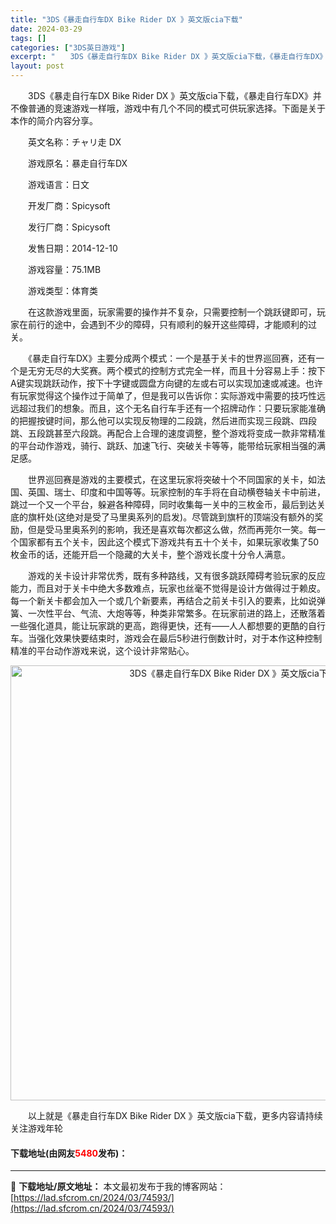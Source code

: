 ```yaml
---
title: "3DS《暴走自行车DX Bike Rider DX 》英文版cia下载"
date: 2024-03-29
tags: []
categories: ["3DS英日游戏"]
excerpt: "　　3DS《暴走自行车DX Bike Rider DX 》英文版cia下载，《暴走自行车DX》并不像普通的竞速游戏一样哦，游戏中有几个不同的模式可供玩家选择。下面是关于本作的简介内容分享。 　　英文名称：チャリ走 DX 　　游戏原名：暴走自行车DX 　　游戏语言：日文 　　开发厂商：Spicysof&hellip;"
layout: post
---
```


 <p>　　3DS《暴走自行车DX Bike Rider DX 》英文版cia下载，《暴走自行车DX》并不像普通的竞速游戏一样哦，游戏中有几个不同的模式可供玩家选择。下面是关于本作的简介内容分享。</p> <p>　　英文名称：チャリ走 DX</p> <p>　　游戏原名：暴走自行车DX</p> <p>　　游戏语言：日文</p> <p>　　开发厂商：Spicysoft</p> <p>　　发行厂商：Spicysoft</p> <p>　　发售日期：2014-12-10</p> <p>　　游戏容量：75.1MB</p> <p>　　游戏类型：体育类</p> <p>　　在这款游戏里面，玩家需要的操作并不复杂，只需要控制一个跳跃键即可，玩家在前行的途中，会遇到不少的障碍，只有顺利的躲开这些障碍，才能顺利的过关。</p> <p>　　《暴走自行车DX》主要分成两个模式：一个是基于关卡的世界巡回赛，还有一个是无穷无尽的大奖赛。两个模式的控制方式完全一样，而且十分容易上手：按下A键实现跳跃动作，按下十字键或圆盘方向键的左或右可以实现加速或减速。也许有玩家觉得这个操作过于简单了，但是我可以告诉你：实际游戏中需要的技巧性远远超过我们的想象。而且，这个无名自行车手还有一个招牌动作：只要玩家能准确的把握按键时间，那么他可以实现反物理的二段跳，然后进而实现三段跳、四段跳、五段跳甚至六段跳。再配合上合理的速度调整，整个游戏将变成一款非常精准的平台动作游戏，骑行、跳跃、加速飞行、突破关卡等等，能带给玩家相当强的满足感。</p> <p>　　世界巡回赛是游戏的主要模式，在这里玩家将突破十个不同国家的关卡，如法国、英国、瑞士、印度和中国等等。玩家控制的车手将在自动横卷轴关卡中前进，跳过一个又一个平台，躲避各种障碍，同时收集每一关中的三枚金币，最后到达关底的旗杆处(这绝对是受了马里奥系列的启发)。尽管跳到旗杆的顶端没有额外的奖励，但是受马里奥系列的影响，我还是喜欢每次都这么做，然而再莞尔一笑。每一个国家都有五个关卡，因此这个模式下游戏共有五十个关卡，如果玩家收集了50枚金币的话，还能开启一个隐藏的大关卡，整个游戏长度十分令人满意。</p> <p>　　游戏的关卡设计非常优秀，既有多种路线，又有很多跳跃障碍考验玩家的反应能力，而且对于关卡中绝大多数难点，玩家也丝毫不觉得是设计方做得过于赖皮。每一个新关卡都会加入一个或几个新要素，再结合之前关卡引入的要素，比如说弹簧、一次性平台、气流、大炮等等，种类非常繁多。在玩家前进的路上，还散落着一些强化道具，能让玩家跳的更高，跑得更快，还有&mdash;&mdash;人人都想要的更酷的自行车。当强化效果快要结束时，游戏会在最后5秒进行倒数计时，对于本作这种控制精准的平台动作游戏来说，这个设计非常贴心。</p> <p align="center"><img align="" border="0" src="https://lad.sfcrom.cn/wp-content/uploads/2024/03/20240329_660633936a70e.jpg" width="696" alt="3DS《暴走自行车DX Bike Rider DX 》英文版cia下载" /></p> <p>　　以上就是《暴走自行车DX Bike Rider DX 》英文版cia下载，更多内容请持续关注游戏年轮</p> <p><h4>下载地址(由网友<font color="red">5480</font>发布)：</h4></p> 

---
📖 **下载地址/原文地址：** 本文最初发布于我的博客网站：[https://lad.sfcrom.cn/2024/03/74593/](https://lad.sfcrom.cn/2024/03/74593/)
